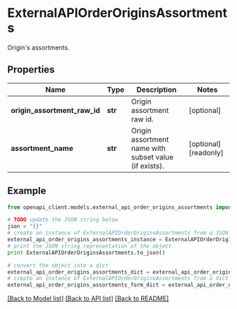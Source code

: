 # ExternalAPIOrderOriginsAssortments

Origin's assortments.

## Properties
Name | Type | Description | Notes
------------ | ------------- | ------------- | -------------
**origin_assortment_raw_id** | **str** | Origin assortment raw id. | [optional] 
**assortment_name** | **str** | Origin assortment name with subset value (if exists). | [optional] [readonly] 

## Example

```python
from openapi_client.models.external_api_order_origins_assortments import ExternalAPIOrderOriginsAssortments

# TODO update the JSON string below
json = "{}"
# create an instance of ExternalAPIOrderOriginsAssortments from a JSON string
external_api_order_origins_assortments_instance = ExternalAPIOrderOriginsAssortments.from_json(json)
# print the JSON string representation of the object
print ExternalAPIOrderOriginsAssortments.to_json()

# convert the object into a dict
external_api_order_origins_assortments_dict = external_api_order_origins_assortments_instance.to_dict()
# create an instance of ExternalAPIOrderOriginsAssortments from a dict
external_api_order_origins_assortments_form_dict = external_api_order_origins_assortments.from_dict(external_api_order_origins_assortments_dict)
```
[[Back to Model list]](../README.md#documentation-for-models) [[Back to API list]](../README.md#documentation-for-api-endpoints) [[Back to README]](../README.md)


